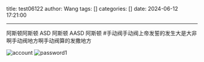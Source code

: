 title: test06122
author: Wang
tags: []
categories: []
date: 2024-06-12 17:21:00

---

阿斯顿阿斯顿 ASD 阿斯顿 AASD 阿斯顿 #手动阀手动阀上帝发誓的发生大是大非啊手动阀地方啊手动阀算的发撒地方

![account](/images/account.png)
![password1](/images/password1.png)
